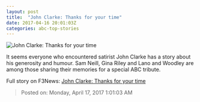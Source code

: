 ```yaml
---
layout: post
title:  "John Clarke: Thanks for your time"
date: 2017-04-16 20:01:03Z
categories: abc-top-stories
---
```


![John Clarke: Thanks for your time](http://www.abc.net.au/news/image/8446830-1x1-700x700.jpg)

It seems everyone who encountered satirist John Clarke has a story about his generosity and humour. Sam Neill, Gina Riley and Lano and Woodley are among those sharing their memories for a special ABC tribute.


Full story on F3News: [John Clarke: Thanks for your time](http://www.f3nws.com/n/xPnxvB)

> Posted on: Monday, April 17, 2017 1:01:03 AM
